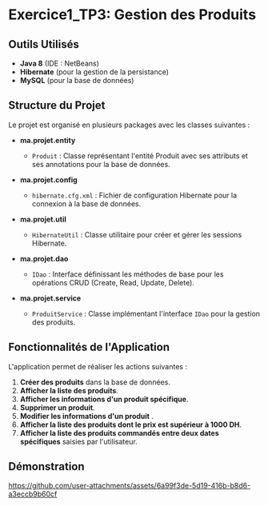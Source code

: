 # Exercice1_TP3: Gestion des Produits


## Outils Utilisés
- **Java 8** (IDE : NetBeans)
- **Hibernate** (pour la gestion de la persistance)
- **MySQL** (pour la base de données)

## Structure du Projet
Le projet est organisé en plusieurs packages avec les classes suivantes :

- **ma.projet.entity**
  - `Produit` : Classe représentant l'entité Produit avec ses attributs et ses annotations pour la base de données.

- **ma.projet.config**
  - `hibernate.cfg.xml` : Fichier de configuration Hibernate pour la connexion à la base de données.

- **ma.projet.util**
  - `HibernateUtil` : Classe utilitaire pour créer et gérer les sessions Hibernate.

- **ma.projet.dao**
  - `IDao` : Interface définissant les méthodes de base pour les opérations CRUD (Create, Read, Update, Delete).

- **ma.projet.service**
  - `ProduitService` : Classe implémentant l'interface `IDao` pour la gestion des produits.

## Fonctionnalités de l'Application
L'application permet de réaliser les actions suivantes :

1. **Créer des produits** dans la base de données.
2. **Afficher la liste des produits**.
3. **Afficher les informations d'un produit spécifique**. 
4. **Supprimer un produit**.
5. **Modifier les informations d'un produit** .
6. **Afficher la liste des produits dont le prix est supérieur à 1000 DH**.
7. **Afficher la liste des produits commandés entre deux dates spécifiques** saisies par l'utilisateur.

## Démonstration 

https://github.com/user-attachments/assets/6a99f3de-5d19-416b-b8d6-a3eccb9b60cf

